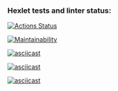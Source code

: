 ### Hexlet tests and linter status:
[![Actions Status](https://github.com/EugeneForHexlet/python-project-49/actions/workflows/hexlet-check.yml/badge.svg)](https://github.com/EugeneForHexlet/python-project-49/actions)

[![Maintainability](https://api.codeclimate.com/v1/badges/7435ce1ef6a5c17d9b78/maintainability)](https://codeclimate.com/github/EugeneForHexlet/python-project-49/maintainability)

[![asciicast](https://asciinema.org/a/sZvjLqzsGgYjyRWvJl2u9Rv4T.svg)](https://asciinema.org/a/sZvjLqzsGgYjyRWvJl2u9Rv4T)

[![asciicast](https://asciinema.org/a/kmzXG161hL3OFxFhpgRQd6YPO.svg)](https://asciinema.org/a/kmzXG161hL3OFxFhpgRQd6YPO)

[![asciicast](https://asciinema.org/a/4dPuBjXC8F0BILbIne4G94Y3X.svg)](https://asciinema.org/a/4dPuBjXC8F0BILbIne4G94Y3X)